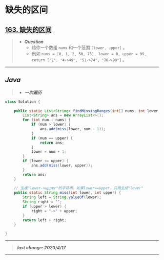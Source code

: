 # 缺失的区间

## [163. 缺失的区间](https://leetcode.cn/problems/missing-ranges/)

> - ***Question***
>   - 给你一个数组 `nums` 和一个范围 `[lower, upper]` 。
>   - 例如 `nums = [0, 1, 2, 50, 75], lower = 0, upper = 99, return ["2", "4->49", "51->74", "76->99"]` 。

---

## *Java*

> - ***一次遍历***

```java
class Solution {
    
    public static List<String> findMissingRanges(int[] nums, int lower, int upper) {
        List<String> ans = new ArrayList<>();
        for (int num : nums) {
            if (num > lower) {
                ans.add(miss(lower, num - 1));
            }
            if (num == upper) {
                return ans;
            }
            lower = num + 1;
        }
        if (lower <= upper) {
            ans.add(miss(lower, upper));
        }
        return ans;
    }
    
    // 生成"lower->upper"的字符串，如果lower==upper，只用生成"lower"
    public static String miss(int lower, int upper) {
        String left = String.valueOf(lower);
        String right = "";
        if (upper > lower) {
            right = "->" + upper;
        }
        return left + right;
    }
    
}
```

---

> ***last change: 2023/4/17***

---

